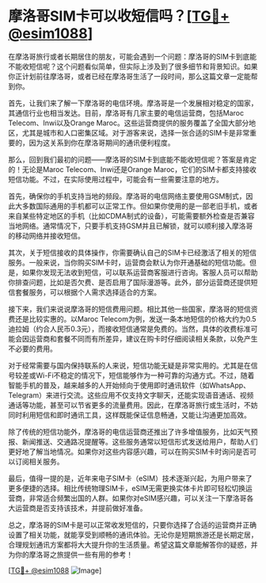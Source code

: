 # 摩洛哥SIM卡可以收短信吗？[[TG💪+ @esim1088](https://t.me/s/esim1088)]

在摩洛哥旅行或者长期居住的朋友，可能会遇到一个问题：摩洛哥的SIM卡到底能不能收短信呢？这个问题看似简单，但实际上涉及到了很多细节和背景知识。如果你正计划前往摩洛哥，或者已经在摩洛哥生活了一段时间，那么这篇文章一定能帮到你。

首先，让我们来了解一下摩洛哥的电信环境。摩洛哥是一个发展相对稳定的国家，其通信行业也相当发达。目前，摩洛哥有几家主要的电信运营商，包括Maroc Telecom、Inwi以及Orange Maroc。这些运营商提供的服务覆盖了全国大部分地区，尤其是城市和人口密集区域。对于游客来说，选择一张合适的SIM卡是非常重要的，因为这关系到你在摩洛哥期间的通讯便利程度。

那么，回到我们最初的问题——摩洛哥的SIM卡到底能不能收短信呢？答案是肯定的！无论是Maroc Telecom、Inwi还是Orange Maroc，它们的SIM卡都支持接收短信功能。不过，在实际使用过程中，可能会有一些需要注意的地方。

首先，确保你的手机支持当地的频段。摩洛哥的电信网络主要使用GSM制式，因此大多数国际通用的手机都可以正常工作。但如果你使用的是一部老旧手机，或者来自某些特定地区的手机（比如CDMA制式的设备），可能需要额外检查是否兼容当地网络。通常情况下，只要手机支持GSM并且已解锁，就可以顺利接入摩洛哥的移动网络并接收短信。

其次，关于短信接收的具体操作，你需要确认自己的SIM卡已经激活了相关的短信服务。一般来说，当你购买SIM卡时，运营商会默认为你开通基础的短信功能。但是，如果你发现无法收到短信，可以联系运营商客服进行咨询。客服人员可以帮助你排查问题，比如是否欠费、是否启用了国际漫游等。此外，部分运营商还提供短信套餐服务，可以根据个人需求选择适合的方案。

接下来，我们来说说摩洛哥的短信费用问题。相比其他一些国家，摩洛哥的短信资费还是比较实惠的。以Maroc Telecom为例，发送一条本地短信的价格大约为0.5迪拉姆（约合人民币0.3元），而接收短信通常是免费的。当然，具体的收费标准可能会因运营商和套餐不同而有所差异，建议在购卡时仔细阅读相关条款，以免产生不必要的费用。

对于经常需要与国内保持联系的人来说，短信功能无疑是非常实用的。尤其是在信号较差或Wi-Fi不稳定的情况下，短信能够作为一种可靠的沟通方式。不过，随着智能手机的普及，越来越多的人开始倾向于使用即时通讯软件（如WhatsApp、Telegram）来进行交流。这些应用不仅支持文字聊天，还能实现语音通话、视频通话等功能，甚至可以节省更多的流量费用。因此，在摩洛哥旅行或生活时，不妨同时利用短信和即时通讯工具，这样既能保证信息畅通，又能让沟通更加高效。

除了传统的短信功能外，摩洛哥的电信运营商还推出了许多增值服务，比如天气预报、新闻推送、交通路况提醒等。这些服务通常以短信形式发送给用户，帮助人们更好地了解当地情况。如果你对这些内容感兴趣，可以在购买SIM卡时询问是否可以订阅相关服务。

最后，值得一提的是，近年来电子SIM卡（eSIM）技术逐渐兴起，为用户带来了更多便捷的选择。相比传统物理SIM卡，eSIM无需更换实体卡片即可轻松切换运营商，非常适合频繁出国的人群。如果你对eSIM感兴趣，可以关注一下摩洛哥各大运营商是否支持该技术，并提前做好准备。

总之，摩洛哥的SIM卡是可以正常收发短信的，只要你选择了合适的运营商并正确设置了相关功能，就能享受到顺畅的通讯体验。无论你是短期旅游还是长期定居，合理规划通讯方案都将大大提升你的生活质量。希望这篇文章能解答你的疑惑，并为你的摩洛哥之旅提供一些有用的参考！

[[TG💪+ @esim1088](https://t.me/s/esim1088) ![Image](https://i.postimg.cc/4NQfJmqS/Snipaste-2025-05-13-00-14-12.png)]